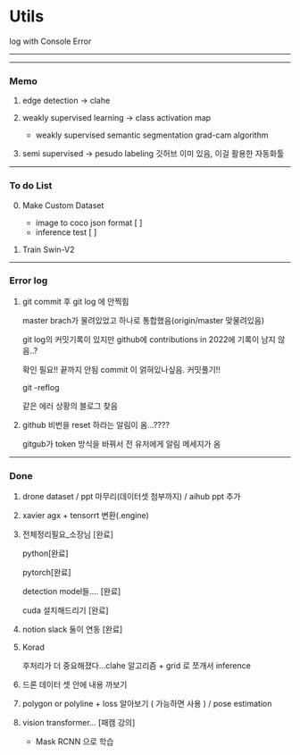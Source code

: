 # Utils


log with Console Error

---
---

### Memo

1. edge detection -> clahe
2. weakly supervised learning -> class activation map
    
    - weakly supervised semantic segmentation grad-cam algorithm
3. semi supervised -> pesudo labeling 깃허브 이미 있음, 이걸 활용한 자동화툴
---
### To do List

0. Make Custom Dataset
    - image to coco json format [ ]
    - inference test [ ]

1. Train Swin-V2

---
### Error log

1. git commit 후 git log 에 안찍힘
    
    master brach가 물려있었고 하나로 통합했음(origin/master 맞물려있음)
    
    git log의 커밋기록이 있지만 github에 contributions in 2022에 기록이 남지 않음..?

    확인 필요!! 끝까지 안됨 commit 이 얽혀있나싶음. 커밋풀기!!

    git -reflog 

    같은 에러 상황의 블로그 찾음

2. github 비번을 reset 하라는 알림이 옴...????

    gitgub가 token 방식을 바꿔서 전 유저에게 알림 메세지가 옴
---
### Done

1. drone dataset / ppt 마무리(데이터셋 첨부까지) / aihub ppt 추가
2. xavier agx + tensorrt 변환(.engine)
3. 전체정리필요_소장님 [완료]

    python[완료]

    pytorch[완료]
    
    detection model들.... [완료]
    
    cuda 설치해드리기 [완료]


4. notion slack 둘이 연동 [완료]

5. Korad

    후처리가 더 중요해졌다...clahe 알고리즘 + grid 로 쪼개서 inference

6. 드론 데이터 셋 안에 내용 까보기

7. polygon or polyline + loss 알아보기 ( 가능하면 사용 ) / pose estimation

8. vision transformer... [패캠 강의]
   
    + Mask RCNN 으로 학습